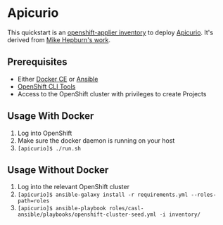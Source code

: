# Apicurio 

This quickstart is an [openshift-applier inventory](https://github.com/redhat-cop/openshift-applier) to deploy [Apicurio](https://www.apicur.io/). It's derived from [Mike Hepburn's work](https://github.com/eformat/openshift-apicurio).

## Prerequisites

* Either [Docker CE](https://www.docker.com/community-edition#/download) or [Ansible](http://docs.ansible.com/ansible/latest/intro_installation.html)
* [OpenShift CLI Tools](https://docs.openshift.com/container-platform/3.7/cli_reference/get_started_cli.html)
* Access to the OpenShift cluster with privileges to create Projects

## Usage With Docker

1. Log into OpenShift
2. Make sure the docker daemon is running on your host
3. `[apicurio]$ ./run.sh`

## Usage Without Docker

1. Log into the relevant OpenShift cluster
2. `[apicurio]$ ansible-galaxy install -r requirements.yml --roles-path=roles`
3. `[apicurio]$ ansible-playbook roles/casl-ansible/playbooks/openshift-cluster-seed.yml -i inventory/`